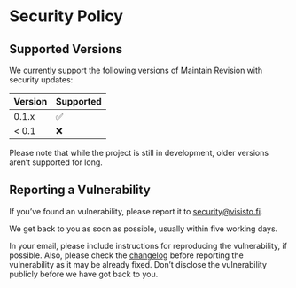 # Security Policy

## Supported Versions

We currently support the following versions of Maintain Revision with security updates:

| Version | Supported          |
| ------- | ------------------ |
| 0.1.x   | :white_check_mark: |
| < 0.1   | :x:                |

Please note that while the project is still in development, older versions aren’t supported for long.

## Reporting a Vulnerability

If you’ve found an vulnerability, please report it to security@visisto.fi.

We get back to you as soon as possible, usually within five working days.

In your email, please include instructions for reproducing the vulnerability, if possible. Also, please check the [changelog](https://github.com/anttikivi/maintain-revision/blob/develop/CHANGELOG.md) before reporting the vulnerability as it may be already fixed. Don’t disclose the vulnerability publicly before we have got back to you.
